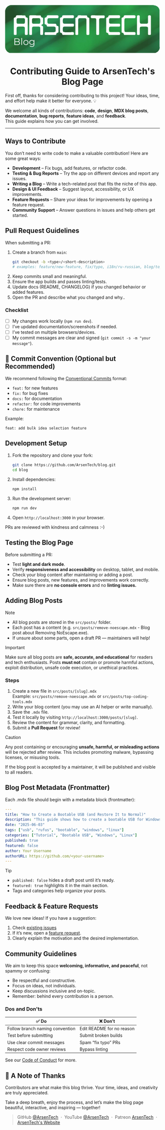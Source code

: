 <p align="center">
    <img src=".github/main-blog.png" alt="Project Logo">
</p>

<h1 align="center">Contributing Guide to ArsenTech's Blog Page</h1>

First off, thanks for considering contributing to this project! Your ideas, time, and effort help make it better for everyone. 💡

We welcome all kinds of contributions: **code**, **design**, **MDX blog posts**, **documentation**, **bug reports**, **feature ideas**, and **feedback**.  
This guide explains how you can get involved.

---

## Ways to Contribute
You don’t need to write code to make a valuable contribution! Here are some great ways:
- **Development** – Fix bugs, add features, or refactor code.
- **Testing & Bug Reports** – Try the app on different devices and report any issues.
- **Writing a Blog** – Write a tech-related post that fits the niche of this app.
- **Design & UI Feedback** – Suggest layout, accessibility, or UX improvements.
- **Feature Requests** – Share your ideas for improvements by opening a feature request.
- **Community Support** – Answer questions in issues and help others get started.

## Pull Request Guidelines
When submitting a PR:
1. Create a branch from `main`:
   ```bash
   git checkout -b <type>/<short-description>
   # examples: feature/new-feature, fix/typo, i18n/ru-russian, blog/top-coding-tools
   ```
2. Keep commits small and meaningful.
3. Ensure the app builds and passes linting/tests.
4. Update docs (README, CHANGELOG) if you changed behavior or added features.
5. Open the PR and describe what you changed and why..

### Checklist
- [ ] My changes work locally (`npm run dev`).
- [ ] I’ve updated documentation/screenshots if needed.
- [ ] I’ve tested on multiple browsers/devices.
- [ ] My commit messages are clear and signed (`git commit -s -m "your message"`).

## 📝 Commit Convention (Optional but Recommended)
We recommend following the [Conventional Commits](https://www.conventionalcommits.org/) format:
- `feat:` for new features
- `fix:` for bug fixes
- `docs:` for documentation
- `refactor:` for code improvements
- `chore:` for maintenance

Example:
```
feat: add bulk idea selection feature
```

## Development Setup
1. Fork the repository and clone your fork:
      ```bash
      git clone https://github.com/ArsenTech/blog.git
      cd blog
      ```
2. Install dependencies:
      ```bash
      npm install
      ```
3. Run the development server:
      ```bash
      npm run dev
      ```
4. Open `http://localhost:3000` in your browser.

PRs are reviewed with kindness and calmness :-)

## Testing the Blog Page
Before submitting a PR:
- Test **light and dark mode**.
- Verify **responsiveness and accessibility** on desktop, tablet, and mobile.
- Check your blog content after maintaining or adding a post.
- Ensure blog posts, new features, and improvements work correctly.
- Make sure there are **no console errors** and no **linting issues.**

## Adding Blog Posts
> [!NOTE]
> - All blog posts are stored in the `src/posts/` folder.
> - Each post has a content (e.g. `src/posts/remove-noescape.mdx` - Blog post about Removing NoEscape.exe).
> - If unsure about some parts, open a draft PR — maintainers will help!

> [!IMPORTANT]
> Make sure all blog posts are **safe, accurate, and educational** for readers and tech enthusiasts. Posts **must not** contain or promote harmful actions, exploit distribution, unsafe code execution, or unethical practices.

### Steps
1. Create a new file in `src/posts/[slug].mdx`  
   Example: `src/posts/remove-noescape.mdx` or `src/posts/top-coding-tools.mdx`
2. Write your blog content (you may use an AI helper or write manually).
3. Save the `.mdx` file.
4. Test it locally by visiting `http://localhost:3000/posts/[slug]`.
5. Review the content for grammar, clarity, and formatting.
6. Submit a **Pull Request** for review!

> [!CAUTION]
> Any post containing or encouraging **unsafe, harmful, or misleading actions** will be rejected after review. This includes promoting malware, bypassing licenses, or misusing tools.

If the blog post is accepted by a maintainer, it will be published and visible to all readers.

## Blog Post Metadata (Frontmatter)

Each .mdx file should begin with a metadata block (frontmatter):

```yaml
---
title: "How to Create a Bootable USB (and Restore It to Normal)"
description: "This guide shows how to create a bootable USB for Windows or Linux, and restore it to full capacity afterward."
date: "2025-06-03"
tags: ["usb", "rufus", "bootable", "windows", "linux"]
categories: ["Tutorial", "Bootable USB", "Windows", "Linux"]
published: true
featured: false
author: Your Username
authorURL: https://github.com/<your-username>
---
```
> [!TIP]
> - `published: false` hides a draft post until it’s ready.
> - `featured: true` highlights it in the main section.
> - Tags and categories help organize your posts.

## Feedback & Feature Requests
We love new ideas! If you have a suggestion:
1. Check [existing issues][issues-url]
2. If it’s new, open a [feature request][new-feature-request-url].
3. Clearly explain the motivation and the desired implementation.

## Community Guidelines
We aim to keep this space **welcoming, informative, and peaceful**, not spammy or confusing:
- Be respectful and constructive.
- Focus on ideas, not individuals.
- Keep discussions inclusive and on-topic.
- Remember: behind every contribution is a person.

### Dos and Don'ts
| ✅ Do                           | ❌ Don’t                 |
| ------------------------------- | ------------------------- |
| Follow branch naming convention | Edit README for no reason |
| Test before submitting          | Submit broken builds      |
| Use clear commit messages       | Spam “fix typo” PRs       |
| Respect code owner reviews      | Bypass linting            |

See our [Code of Conduct][code-of-conduct-url] for more.

## 🙌 A Note of Thanks
Contributors are what make this blog thrive.
Your time, ideas, and creativity are truly appreciated.

Take a deep breath, enjoy the process, and let’s make the blog page beautiful, interactive, and inspiring — together!

> GitHub [@ArsenTech][github-url] &nbsp;&middot;&nbsp;
> YouTube [@ArsenTech][yt-url] &nbsp;&middot;&nbsp;
> Patreon [ArsenTech][patreon-url] &nbsp;&middot;&nbsp;
> [ArsenTech's Website][website-url]

[issues-url]: https://github.com/ArsenTech/blog/issues
[new-feature-request-url]: https://github.com/ArsenTech/blog/issues/new?assignees=&labels=&template=feature_request.md&title=
[code-of-conduct-url]: https://github.com/ArsenTech/blog/blob/main/CODE_OF_CONDUCT.md
[yt-url]:https://www.youtube.com/channel/UCrtH0g6NE8tW5VIEgDySYtg
[patreon-url]:https://www.patreon.com/ArsenTech
[github-url]: https://github.com/ArsenTech
[website-url]: https://arsentech.github.io